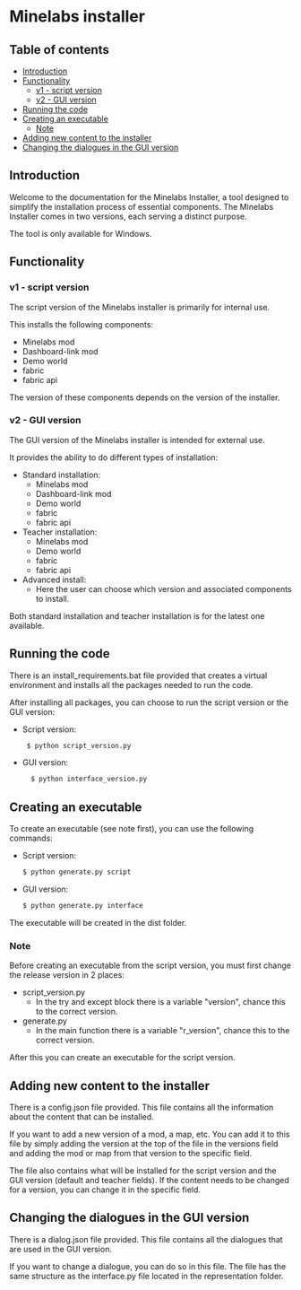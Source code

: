 # Minelabs installer

## Table of contents

- [Introduction](#introduction)
- [Functionality](#functionality)
    - [v1 - script version](#v1---script-version)
    - [v2 - GUI version](#v2---gui-version)
- [Running the code](#running-the-code)
- [Creating an executable](#creating-an-executable)
    - [Note](#note)
- [Adding new content to the installer](#adding-new-content-to-the-installer)
- [Changing the dialogues in the GUI version](#changing-the-dialogues-in-the-gui-version)

## Introduction

Welcome to the documentation for the Minelabs Installer, a tool designed to simplify the installation process of
essential components. The Minelabs Installer comes in two versions, each serving a distinct purpose.

The tool is only available for Windows.

## Functionality

### v1 - script version

The script version of the Minelabs installer is primarily for internal use.

This installs the following components:

- Minelabs mod
- Dashboard-link mod
- Demo world
- fabric
- fabric api

The version of these components depends on the version of the installer.

### v2 - GUI version

The GUI version of the Minelabs installer is intended for external use.

It provides the ability to do different types of installation:

- Standard installation:
    - Minelabs mod
    - Dashboard-link mod
    - Demo world
    - fabric
    - fabric api
- Teacher installation:
    - Minelabs mod
    - Demo world
    - fabric
    - fabric api
- Advanced install:
    - Here the user can choose which version and associated components to install.

Both standard installation and teacher installation is for the latest one available.

## Running the code

There is an install_requirements.bat file provided that creates a virtual environment and installs all the packages
needed to run the code.

After installing all packages, you can choose to run the script version or the GUI version:

- Script version:
    ```bash
     $ python script_version.py
     ``` 
- GUI version:
  ```bash
    $ python interface_version.py
    ``` 

## Creating an executable

To create an executable (see note first), you can use the following commands:

- Script version:
    ```bash
    $ python generate.py script
    ```
- GUI version:
    ```bash
    $ python generate.py interface
    ```

The executable will be created in the dist folder.

### Note

Before creating an executable from the script version, you must first change the release version in 2 places:

- script_version.py
    - In the try and except block there is a variable "version", chance this to the correct version.
- generate.py
    - In the main function there is a variable "r_version", chance this to the correct version.

After this you can create an executable for the script version.

## Adding new content to the installer

There is a config.json file provided. This file contains all the information about the content that can be installed.

If you want to add a new version of a mod, a map, etc. You can add it to this file by simply adding the version at the
top of the file in the versions field and adding the mod or map from that version to the specific field.

The file also contains what will be installed for the script version and the GUI version (default and teacher fields).
If the content needs to be changed for a version, you can change it in the specific field.

## Changing the dialogues in the GUI version

There is a dialog.json file provided. This file contains all the dialogues that are used in the GUI version.

If you want to change a dialogue, you can do so in this file. The file has the same structure as the interface.py file
located in the representation folder.
